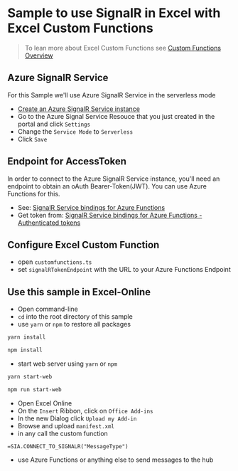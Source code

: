 # Sample to use SignalR in Excel with Excel Custom Functions

> To lean more about Excel Custom Functions see [Custom Functions Overview](https://docs.microsoft.com/office/dev/add-ins/excel/custom-functions-overview)

## Azure SignalR Service
For this Sample we'll use Azure SignalR Service in the serverless mode

* [Create an Azure SignalR Service instance](https://docs.microsoft.com/en-us/azure/azure-signalr/signalr-quickstart-azure-functions-csharp#create-an-azure-signalr-service-instance)
* Go to the Azure Signal Service Resouce that you just created in the portal and click `Settings`
* Change the `Service Mode` to `Serverless`
* Click `Save`

## Endpoint for AccessToken
In order to connect to the Azure SignalR Service instance, you'll need an endpoint to obtain an oAuth Bearer-Token(JWT).
You can use Azure Functions for this.
* See: [SignalR Service bindings for Azure Functions](https://docs.microsoft.com/en-us/azure/azure-functions/functions-bindings-signalr-service)
* Get token from: [SignalR Service bindings for Azure Functions - Authenticated tokens](https://docs.microsoft.com/en-us/azure/azure-functions/functions-bindings-signalr-service#authenticated-tokens)

## Configure Excel Custom Function
* open `customfunctions.ts`
* set `signalRTokenEndpoint` with the URL to your Azure Functions Endpoint

## Use this sample in Excel-Online
* Open command-line
* `cd` into the root directory of this sample
* use `yarn` or `npm` to restore all packages
```bash
yarn install
```
```bash
npm install
```
* start web server using `yarn` or `npm`
```bash
yarn start-web
```
```bash
npm run start-web
```
* Open Excel Online
* On the `Insert` Ribbon, click on `Office Add-ins`
* In the new Dialog click `Upload my Add-in`
* Browse and upload `manifest.xml`
* in any call the custom function
```excel
=SIA.CONNECT_TO_SIGNALR("MessageType")
```
* use Azure Functions or anything else to send messages to the hub
